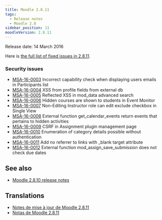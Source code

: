 ```yaml
---
title: Moodle 2.8.11
tags:
  - Release notes
  - Moodle 2.8
sidebar_position: 11
moodleVersion: 2.8.11
---
```


Release date: 14 March 2016

Here is [the full list of fixed issues in 2.8.11](https://tracker.moodle.org/secure/IssueNavigator!executeAdvanced.jspa?jqlQuery=project+%3D+mdl+AND+resolution+%3D+fixed+AND+fixVersion+in+%28%222.8.11%22%29+ORDER+BY+priority+DESC&runQuery=true&clear=true).

### Security issues

- [MSA-16-0003](https://moodle.org/mod/forum/discuss.php?d=330173) Incorrect capability check when displaying users emails in Participants list
- [MSA-16-0004](https://moodle.org/mod/forum/discuss.php?d=330174) XSS from profile fields from external db
- [MSA-16-0005](https://moodle.org/mod/forum/discuss.php?d=330175) Reflected XSS in mod_data advanced search
- [MSA-16-0006](https://moodle.org/mod/forum/discuss.php?d=330176) Hidden courses are shown to students in Event Monitor
- [MSA-16-0007](https://moodle.org/mod/forum/discuss.php?d=330177) Non-Editing Instructor role can edit exclude checkbox in Single View
- [MSA-16-0008](https://moodle.org/mod/forum/discuss.php?d=330178) External function get_calendar_events return events that pertains to hidden activities
- [MSA-16-0009](https://moodle.org/mod/forum/discuss.php?d=330179) CSRF in Assignment plugin management page
- [MSA-16-0010](https://moodle.org/mod/forum/discuss.php?d=330180) Enumeration of category details possible without authentication
- [MSA-16-0011](https://moodle.org/mod/forum/discuss.php?d=330181) Add no referrer to links with _blank target attribute
- [MSA-16-0012](https://moodle.org/mod/forum/discuss.php?d=330182) External function mod_assign_save_submission does not check due dates

## See also

- [Moodle 2.8.10 release notes](/general/releases/2.8/2.8.10)

## Translations

- [Notes de mise à jour de Moodle 2.8.11](https://docs.moodle.org/fr/Notes_de_mise_à_jour_de_Moodle_2.8.11)
- [Notas de Moodle 2.8.11](https://docs.moodle.org/es/Notas_de_Moodle_2.8.11)
